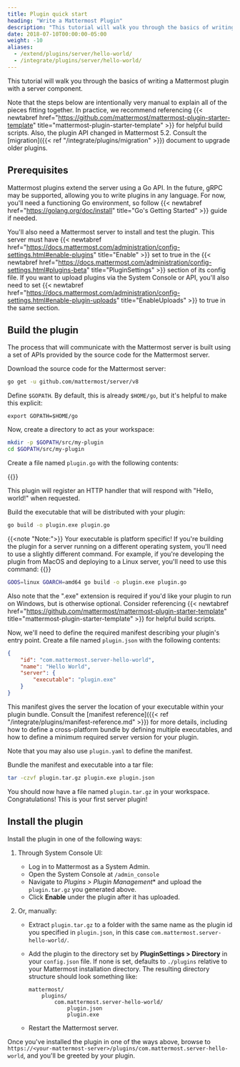 ```yaml
---
title: Plugin quick start
heading: "Write a Mattermost Plugin"
description: "This tutorial will walk you through the basics of writing a Mattermost plugin with a server component."
date: 2018-07-10T00:00:00-05:00
weight: -10
aliases:
  - /extend/plugins/server/hello-world/
  - /integrate/plugins/server/hello-world/
---
```


This tutorial will walk you through the basics of writing a Mattermost plugin with a server component.

Note that the steps below are intentionally very manual to explain all of the pieces fitting together. In practice, we recommend referencing {{< newtabref href="https://github.com/mattermost/mattermost-plugin-starter-template" title="mattermost-plugin-starter-template" >}} for helpful build scripts. Also, the plugin API changed in Mattermost 5.2. Consult the [migration]({{< ref "/integrate/plugins/migration" >}}) document to upgrade older plugins.

## Prerequisites

Mattermost plugins extend the server using a Go API. In the future, gRPC may be supported, allowing you to write plugins in any language. For now, you'll need a functioning Go environment, so follow {{< newtabref href="https://golang.org/doc/install" title="Go's Getting Started" >}} guide if needed.

You'll also need a Mattermost server to install and test the plugin. This server must have {{< newtabref href="https://docs.mattermost.com/administration/config-settings.html#enable-plugins" title="Enable" >}} set to true in the {{< newtabref href="https://docs.mattermost.com/administration/config-settings.html#plugins-beta" title="PluginSettings" >}} section of its config file. If you want to upload plugins via the System Console or API, you'll also need to set {{< newtabref href="https://docs.mattermost.com/administration/config-settings.html#enable-plugin-uploads" title="EnableUploads" >}} to true in the same section.

## Build the plugin

The process that will communicate with the Mattermost server is built using a set of APIs provided by the source code for the Mattermost server.

Download the source code for the Mattermost server:

```bash
go get -u github.com/mattermost/server/v8
```

Define `$GOPATH`. By default, this is already `$HOME/go`, but it's helpful to make this explicit:
```shell
export GOPATH=$HOME/go
```

Now, create a directory to act as your workspace:

```bash
mkdir -p $GOPATH/src/my-plugin
cd $GOPATH/src/my-plugin
```

Create a file named `plugin.go` with the following contents:

{{<plugingoexamplecode name="_helloWorld">}}

This plugin will register an HTTP handler that will respond with "Hello, world!" when requested.

Build the executable that will be distributed with your plugin:

```bash
go build -o plugin.exe plugin.go
```

{{<note "Note:">}}
Your executable is platform specific! If you're building the plugin for a server running on a different operating system, you'll need to use a slightly different command. For example, if you're developing the plugin from MacOS and deploying to a Linux server, you'll need to use this command:
{{</note>}}

```bash
GOOS=linux GOARCH=amd64 go build -o plugin.exe plugin.go
```

Also note that the ".exe" extension is required if you'd like your plugin to run on Windows, but is otherwise optional. Consider referencing {{< newtabref href="https://github.com/mattermost/mattermost-plugin-starter-template" title="mattermost-plugin-starter-template" >}} for helpful build scripts.

Now, we'll need to define the required manifest describing your plugin's entry point. Create a file named `plugin.json` with the following contents:

```json
{
    "id": "com.mattermost.server-hello-world",
    "name": "Hello World",
    "server": {
        "executable": "plugin.exe"
    }
}
```

This manifest gives the server the location of your executable within your plugin bundle. Consult the [manifest reference]({{< ref "/integrate/plugins/manifest-reference.md" >}}) for more details, including how to define a cross-platform bundle by defining multiple executables, and how to define a minimum required server version for your plugin.

Note that you may also use `plugin.yaml` to define the manifest.

Bundle the manifest and executable into a tar file:

```bash
tar -czvf plugin.tar.gz plugin.exe plugin.json
```

You should now have a file named `plugin.tar.gz` in your workspace. Congratulations! This is your first server plugin!

## Install the plugin

Install the plugin in one of the following ways:

1) Through System Console UI:

    - Log in to Mattermost as a System Admin.
    - Open the System Console at `/admin_console`
    - Navigate to *Plugins > Plugin Management** and upload the `plugin.tar.gz` you generated above.
    - Click **Enable** under the plugin after it has uploaded.

2) Or, manually:

    - Extract `plugin.tar.gz` to a folder with the same name as the plugin id you specified in ``plugin.json``, in this case `com.mattermost.server-hello-world/`.
    - Add the plugin to the directory set by **PluginSettings > Directory** in your ``config.json`` file. If none is set, defaults to `./plugins` relative to your Mattermost installation directory. The resulting directory structure should look something like:

      ```
      mattermost/
          plugins/
              com.mattermost.server-hello-world/
                  plugin.json
                  plugin.exe
      ```
    - Restart the Mattermost server.

Once you've installed the plugin in one of the ways above, browse to `https://<your-mattermost-server>/plugins/com.mattermost.server-hello-world`, and you'll be greeted by your plugin.

